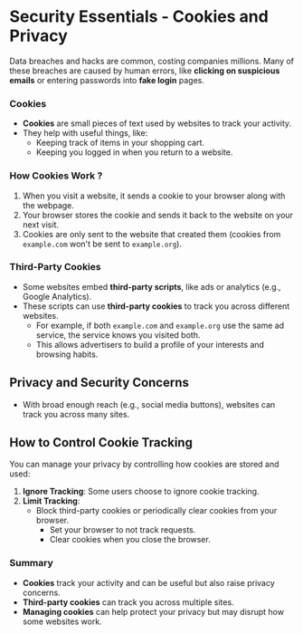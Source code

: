 # Security Essentials - Cookies and Privacy
Data breaches and hacks are common, costing companies millions. Many of these breaches are caused by human errors, like **clicking on suspicious emails** or entering passwords into **fake login** pages.

### Cookies
- **Cookies** are small pieces of text used by websites to track your activity.
- They help with useful things, like:
  - Keeping track of items in your shopping cart.
  - Keeping you logged in when you return to a website.
  
### How Cookies Work ?
1. When you visit a website, it sends a cookie to your browser along with the webpage.
2. Your browser stores the cookie and sends it back to the website on your next visit.
3. Cookies are only sent to the website that created them (cookies from `example.com` won't be sent to `example.org`).

### Third-Party Cookies
- Some websites embed **third-party scripts**, like ads or analytics (e.g., Google Analytics).
- These scripts can use **third-party cookies** to track you across different websites.
  - For example, if both `example.com` and `example.org` use the same ad service, the service knows you visited both.
  - This allows advertisers to build a profile of your interests and browsing habits.

## Privacy and Security Concerns
- With broad enough reach (e.g., social media buttons), websites can track you across many sites.

## How to Control Cookie Tracking
You can manage your privacy by controlling how cookies are stored and used:

1. **Ignore Tracking**: Some users choose to ignore cookie tracking.
2. **Limit Tracking**:
   - Block third-party cookies or periodically clear cookies from your browser.
     - Set your browser to not track requests.
     - Clear cookies when you close the browser.
### Summary
- **Cookies** track your activity and can be useful but also raise privacy concerns.
- **Third-party cookies** can track you across multiple sites.
- **Managing cookies** can help protect your privacy but may disrupt how some websites work.

